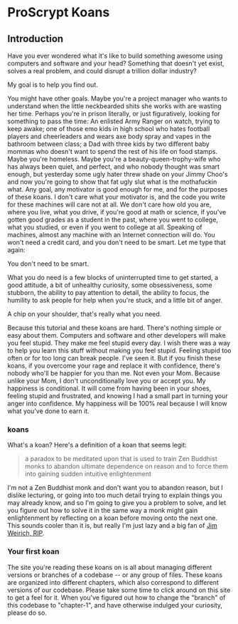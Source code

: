 # ProScrypt Koans

## Introduction

Have you ever wondered what it's like to build something awesome using computers and software and your head? Something that doesn't yet exist, solves a real problem, and could disrupt a trillion dollar industry?

My goal is to help you find out.

You might have other goals. Maybe you're a project manager who wants to understand when the little neckbearded shits she works with are wasting her time. Perhaps you're in prison literally, or just figuratively, looking for something to pass the time: An enlisted Army Ranger on watch, trying to keep awake; one of those emo kids in high school who hates football players and cheerleaders and wears axe body spray and vapes in the bathroom between class; a Dad with three kids by two different baby mommas who doesn't want to spend the rest of his life on food stamps. Maybe you're homeless. Maybe you're a beauty-queen-trophy-wife who has always been quiet, and perfect, and who nobody thought was smart enough, but yesterday some ugly hater threw shade on your Jimmy Choo's and now you're going to show that fat ugly slut what is the mothafuckin what. Any goal, any motivator is good enough for me, and for the purposes of these koans. I don't care what your motivator is, and the code you write for these machines will care not at all. We don't care how old you are, where you live, what you drive, if you're good at math or science, if you've gotten good grades as a student in the past, where you went to college, what you studied, or even if you went to college at all. Speaking of machines, almost any machine with an Internet connection will do. You won't need a credit card, and you don't need to be smart. Let me type that again:

You don't need to be smart.

What you do need is a few blocks of uninterrupted time to get started, a good attitude, a bit of unhealthy curiosity, some obsessiveness, some stubborn, the ability to pay attention to detail, the ability to focus, the humility to ask people for help when you're stuck, and a little bit of anger.

A chip on your shoulder, that's really what you need.

Because this tutorial and these koans are hard. There's nothing simple or easy about them. Computers and software and other developers will make you feel stupid. They make me feel stupid every day. I wish there was a way to help you learn this stuff without making you feel stupid. Feeling stupid too often or for too long can break people. I've seen it. But if you finish these koans, if you overcome your rage and replace it with confidence, there's nobody who'll be happier for you than me. Not even your Mom. Because unlike your Mom, I don't unconditionally love you or accept you. My happiness is conditional. It will come from having been in your shoes, feeling stupid and frustrated, and knowing I had a small part in turning your anger into confidence. My happiness will be 100% real because I will know what you've done to earn it.

### koans

What's a koan? Here's a definition of a koan that seems legit:

> a paradox to be meditated upon that is used to train Zen Buddhist monks to abandon ultimate dependence on reason and to force them into gaining sudden intuitive enlightenment

I'm not a Zen Buddhist monk and don't want you to abandon reason, but I dislike lecturing, or going into too much detail trying to explain things you may already know, and so I'm going to give you a problem to solve, and let you figure out how to solve it in the same way a monk might gain enlightenment by reflecting on a koan before moving onto the next one. This sounds cooler than it is, but really I'm just lazy and a big fan of [Jim Weirich, RIP](http://rubykoans.com/).

### Your first koan

The site you're reading these koans on is all about managing different versions or branches of a codebase -- or any group of files. These koans are organized into different chapters, which also correspond to different versions of our codebase. Please take some time to click around on this site to get a feel for it. When you've figured out how to change the "branch" of this codebase to "chapter-1", and have otherwise indulged your curiosity, please do so.  
